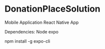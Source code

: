 # DonationPlaceSolution
Mobile Application 
React Native App

Dependencies: 
Node
expo

npm install -g expo-cli
